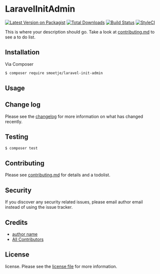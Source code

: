 # LaravelInitAdmin

[![Latest Version on Packagist][ico-version]][link-packagist]
[![Total Downloads][ico-downloads]][link-downloads]
[![Build Status][ico-travis]][link-travis]
[![StyleCI][ico-styleci]][link-styleci]

This is where your description should go. Take a look at [contributing.md](contributing.md) to see a to do list.

## Installation

Via Composer

``` bash
$ composer require smoetje/laravel-init-admin
```

## Usage

## Change log

Please see the [changelog](changelog.md) for more information on what has changed recently.

## Testing

``` bash
$ composer test
```

## Contributing

Please see [contributing.md](contributing.md) for details and a todolist.

## Security

If you discover any security related issues, please email author email instead of using the issue tracker.

## Credits

- [author name][link-author]
- [All Contributors][link-contributors]

## License

license. Please see the [license file](license.md) for more information.

[ico-version]: https://img.shields.io/packagist/v/smoetje/laravel-init-admin.svg?style=flat-square
[ico-downloads]: https://img.shields.io/packagist/dt/smoetje/laravel-init-admin.svg?style=flat-square
[ico-travis]: https://img.shields.io/travis/smoetje/laravel-init-admin/master.svg?style=flat-square
[ico-styleci]: https://styleci.io/repos/12345678/shield

[link-packagist]: https://packagist.org/packages/smoetje/laravel-init-admin
[link-downloads]: https://packagist.org/packages/smoetje/laravel-init-admin
[link-travis]: https://travis-ci.org/smoetje/laravel-init-admin
[link-styleci]: https://styleci.io/repos/12345678
[link-author]: https://github.com/smoetje
[link-contributors]: ../../contributors
